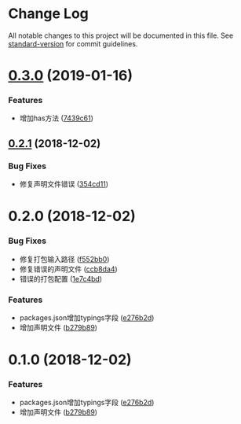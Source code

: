 # Change Log

All notable changes to this project will be documented in this file. See [standard-version](https://github.com/conventional-changelog/standard-version) for commit guidelines.

<a name="0.3.0"></a>
# [0.3.0](https://github.com/383514580/any-event/compare/v0.2.1...v0.3.0) (2019-01-16)


### Features

* 增加has方法 ([7439c61](https://github.com/383514580/any-event/commit/7439c61))



<a name="0.2.1"></a>
## [0.2.1](https://github.com/383514580/any-event/compare/v0.2.0...v0.2.1) (2018-12-02)


### Bug Fixes

* 修复声明文件错误 ([354cd11](https://github.com/383514580/any-event/commit/354cd11))



<a name="0.2.0"></a>
# 0.2.0 (2018-12-02)


### Bug Fixes

* 修复打包输入路径 ([f552bb0](https://github.com/383514580/any-event/commit/f552bb0))
* 修复错误的声明文件 ([ccb8da4](https://github.com/383514580/any-event/commit/ccb8da4))
* 错误的打包配置 ([1e7c4bd](https://github.com/383514580/any-event/commit/1e7c4bd))


### Features

* packages.json增加typings字段 ([e276b2d](https://github.com/383514580/any-event/commit/e276b2d))
* 增加声明文件 ([b279b89](https://github.com/383514580/any-event/commit/b279b89))



<a name="0.1.0"></a>
# 0.1.0 (2018-12-02)



### Features

* packages.json增加typings字段 ([e276b2d](https://github.com/383514580/any-event/commit/e276b2d))
* 增加声明文件 ([b279b89](https://github.com/383514580/any-event/commit/b279b89))
